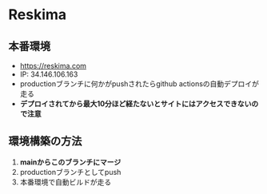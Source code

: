# Reskima

## 本番環境
* https://reskima.com
* IP: 34.146.106.163
* productionブランチに何かがpushされたらgithub actionsの自動デプロイが走る
* **デプロイされてから最大10分ほど経たないとサイトにはアクセスできないので注意**
## 環境構築の方法
1. **mainからこのブランチにマージ**
2. productionブランチとしてpush
3. 本番環境で自動ビルドが走る



